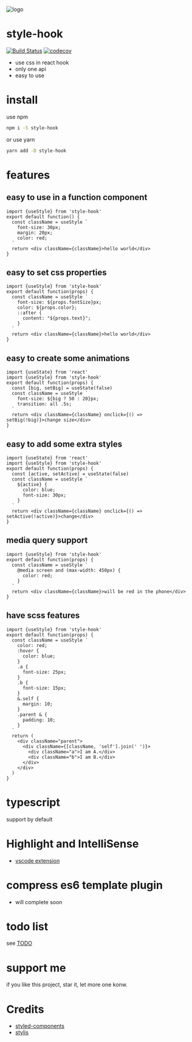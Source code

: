 ![logo](https://avatars1.githubusercontent.com/u/54980825?s=200&v=4)

# style-hook

[![Build Status](https://www.travis-ci.org/style-hook/style-hook.svg?branch=master)](https://www.travis-ci.org/style-hook/style-hook)
[![codecov](https://codecov.io/gh/style-hook/style-hook/branch/master/graph/badge.svg)](https://codecov.io/gh/style-hook/style-hook)

* use css in react hook
* only one api
* easy to use

# install
use npm
```bash
npm i -S style-hook
```
or use yarn
```bash
yarn add -D style-hook
```

# features
## easy to use in a function component
``` tsx
import {useStyle} from 'style-hook'
export default function() {
  const className = useStyle `
    font-size: 30px;
    margin: 20px;
    color: red;
  `
  return <div className={className}>hello world</div>
}
```
## easy to set css properties
``` tsx
import {useStyle} from 'style-hook'
export default function(props) {
  const className = useStyle `
    font-size: ${props.fontSize}px;
    color: ${props.color};
    ::after {
      content: "${props.text}";
    }
  `
  return <div className={className}>hello world</div>
}
```
## easy to create some animations
``` tsx
import {useState} from 'react'
import {useStyle} from 'style-hook'
export default function(props) {
  const [big, setBig] = useState(false)
  const className = useStyle `
    font-size: ${big ? 50 : 20}px;
    transition: all .5s;
  `
  return <div className={className} onclick={() => setBig(!big)}>change size</div>
}
```
## easy to add some extra styles
``` tsx
import {useState} from 'react'
import {useStyle} from 'style-hook'
export default function(props) {
  const [active, setActive] = useState(false)
  const className = useStyle `
    ${active} {
      color: blue;
      font-size: 30px;
    }
  `
  return <div className={className} onclick={() => setActive(!active)}>change</div>
}
```
## media query support
```tsx
import {useStyle} from 'style-hook'
export default function(props) {
  const className = useStyle `
    @media screen and (max-width: 450px) {
      color: red;
    }
  `
  return <div className={className}>will be red in the phone</div>
}
```
## have scss features
``` tsx
import {useStyle} from 'style-hook'
export default function(props) {
  const className = useStyle `
    color: red;
    :hover {
      color: blue;
    }
    .a {
      font-size: 25px;
    }
    .b {
      font-size: 15px;
    }
    &.self {
      margin: 10;
    }
    .parent & {
      padding: 10;
    }
  `
  return (
    <div className="parent">
      <div className={[className, 'self'].join(' ')}>
        <div className="a">I am A.</div>
        <div className="b">I am B.</div>
      </div>
    </div>
  )
}
```

# typescript
support by default

# Highlight and IntelliSense
* [vscode extension](https://marketplace.visualstudio.com/items?itemName=coppy.style-hook)

# compress es6 template plugin
* will complete soon

# todo list
see [TODO](./TODO)

# support me
if you like this project, star it, let more one konw.

# Credits
* [styled-components](https://github.com/styled-components/styled-components)
* [stylis](https://github.com/thysultan/stylis.js)
